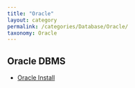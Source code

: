 ```yaml
---
title: "Oracle"
layout: category
permalink: /categories/Database/Oracle/
taxonomy: Oracle
---
```



## Oracle DBMS
- [Oracle Install](/categories/Database/Oracle/Install)
